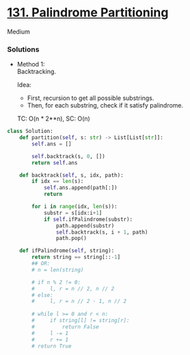 # [131. Palindrome Partitioning](https://leetcode.com/problems/palindrome-partitioning/description/?envType=company&envId=amazon&favoriteSlug=amazon-six-months)

Medium

### Solutions

- Method 1:\
  Backtracking.

  Idea:
  - First, recursion to get all possible substrings.
  - Then, for each substring, check if it satisfy palindrome.

  TC: O(n * 2**n), SC: O(n)

```python
class Solution:
    def partition(self, s: str) -> List[List[str]]:
        self.ans = []

        self.backtrack(s, 0, [])
        return self.ans

    def backtrack(self, s, idx, path):
        if idx == len(s):
            self.ans.append(path[:])
            return

        for i in range(idx, len(s)):
            substr = s[idx:i+1]
            if self.ifPalindrome(substr):
                path.append(substr)
                self.backtrack(s, i + 1, path)
                path.pop()

    def ifPalindrome(self, string):
        return string == string[::-1]
        ## OR:
        # n = len(string)

        # if n % 2 != 0:
        #     l, r = n // 2, n // 2
        # else:
        #     l, r = n // 2 - 1, n // 2
        
        # while l >= 0 and r < n:
        #     if string[l] != string[r]:
        #         return False
        #     l -= 1
        #     r += 1
        # return True
```
